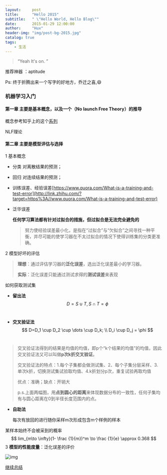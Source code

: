```yaml
---
layout:     post
title:      "Hello 2015"
subtitle:   " \"Hello World, Hello Blog\""
date:       2015-01-29 12:00:00
author:     "Hux"
header-img: "img/post-bg-2015.jpg"
catalog: true
tags:
    - 生活
---
```


> “Yeah It's on. ”

推荐神器 ：aptitude



Ps: 终于折腾出来一个写字的好地方，乔迁之喜,😄

### 机器学习入门

#### 第一章 主要是基本概念，以及一个（No launch Free Theory）的推导

概念参考知乎上的这个[系列](https://zhuanlan.zhihu.com/p/27900874)

NLF理论

#### 第二章 主要是模型评估与选择

1 基本概念

- 分类 对离散结果的预测；

- 回归 对连续结果的预测；

- 训练误差、经验误差[https://www.quora.com/What-is-a-training-and-test-error](http://link.zhihu.com/?target=https%3A//www.quora.com/What-is-a-training-and-test-error)

- 泛华误差

  **任何学习算法都有针对过拟合的措施，但过拟合是无法完全避免的**

  > 努力使经验误差最小化，是指在“过拟合”与“欠拟合”之间寻找一种平衡，并尽可能的使学习器在不太过拟合的情况下使得训练集的分类更准确。

2 模型好坏的评估

> **理想**：通过评估学习器的**泛化误差**，选出泛化误差最小的学习器。
>
> **实际**：泛化误差只能通过测试求得的**测试误差**来表现

如何获取测试集

- **留出法** 
  $$
  D=S\cup T,S\cap T=\phi
  $$
  ​

- **交叉验证法**
  $$
  D=D_1 \cup D_2 \cup \dots \cup D_k; \\ D_i \cup D_j = \phi
  $$
  ​

> 交叉验证法得到的结果是均值的均值，即p个“k个结果的均值”的均值，因此交叉验证法又可以叫做**p次k折交叉验证**。
>
> 交叉验证法的特点：1.每个子集都会做测试集、2、每个子集分层采样、3.单次k折，切换测试集试验取均值、4.k折划分p次，重复试验再取均值
>
> 优点：准确；缺点：开销大
>
> p.s.上面两幅图，用**点到圆心的距离**来体现数据分布的一致性，任何子集均有与圆心距离在0到半径长度范围内的点。

- **自助法**

  每次有放回的进行随你采样m次形成包含m个样例的样本

某样本始终不会被采到的概率
$$
lim_{m\to \infty}(1- \frac {1}{m})^m \to \frac {1}{e} \approx 0.368
$$
3 **模型的性能度量**：泛化误差的评价



![img](https://pic2.zhimg.com/50/v2-0857b2161efa8306a2d263ace3b1a996_hd.jpg)

[继续总结](https://zhuanlan.zhihu.com/p/28482121)